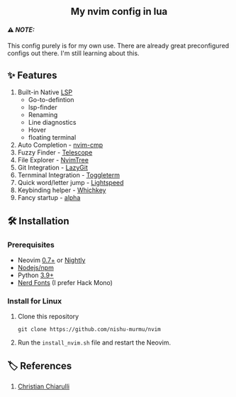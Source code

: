 <h2 align="center">My nvim config in lua</h2>

#### ⚠️ _NOTE:_
<a>This config purely is for my own use. There are already great preconfigured configs out there. I'm still learning about this.</a>

<a id="fea"></a>
## :sparkles: Features
1. Built-in Native [LSP](https://neovim.io/doc/user/lsp.html)
    * Go-to-defintion
    * lsp-finder
    * Renaming
    * Line diagnostics
    * Hover
    * floating terminal
2. Auto Completion - [nvim-cmp](https://github.com/hrsh7th/nvim-cmp)
3. Fuzzy Finder - [Telescope](https://github.com/nvim-telescope/telescope.nvim)
4. File Explorer - [NvimTree](https://github.com/kyazdani42/nvim-tree.lua)
5. Git Integration - [LazyGit](https://github.com/kdheepak/lazygit.nvim)
6. Ternminal Integration - [Toggleterm](https://github.com/akinsho/toggleterm.nvim)
7. Quick word/letter jump - [Lightspeed](https://github.com/ggandor/lightspeed.nvim)
8. Keybinding helper - [Whichkey](https://github.com/folke/which-key.nvim)
9. Fancy startup - [alpha](https://github.com/goolord/alpha-nvim)

<a id="install"></a>
## :hammer_and_wrench: Installation
### Prerequisites
  * Neovim [0.7+]() or [Nightly](https://neovim.io/)
  * [Nodejs/npm](https://nodejs.org/)
  * Python [3.9+](https://www.python.org/)
  * [Nerd Fonts](https://www.nerdfonts.com/font-downloads) (I prefer Hack Mono)

### Install for Linux
1. Clone this repository
    ```
    git clone https://github.com/nishu-murmu/nvim
    ```
2. Run the `install_nvim.sh` file and restart the Neovim.
    
<a id="credits"></a>
## :label: References
1. [Christian Chiarulli](https://github.com/ChristianChiarulli)
